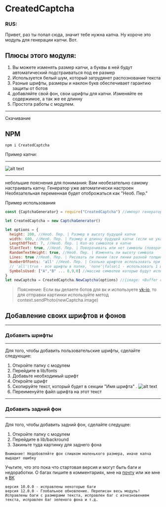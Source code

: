 # CreatedCaptcha
### RUS:

Привет, раз ты попал сюда, значит тебе нужна капча. 
Ну короче это модуль для генерации капчи. Вот.

## Плюсы этого модуля: 
  1. Вы можете изменять размер капчи, а буквы в ней будут автоматический подстраиваться под ее размер
  2. Используется белый шум, который затрудянет распознование текста
  3. Разные шрифты, размеры и наклон букв обеспечивает гарантию защиты от ботов
  4. добавляйте свой фон, свои шрифты для капчи. Изменяйте ее содержимое, а так же ее длинну
  5. Простота работы с модулем.
***
Скачивание
## NPM
```
npm i CreatedCaptcha
```
Пример капчи:
***
![alt text](https://sun9-3.userapi.com/rsdbxNrBpyZX6C2qWEgelsaD2aLroJtqJ6Jxeg/ffyuF7OkwnI.jpg)
***
небольшие пояснения для понимания:
Вам необезательно самому настраивать капчу. Генератор уже автоматически настроен
Необязательная переменная будет отоброжаться как "Необ. Пер."


Пример использования
```js
const {CaptchaGenerator} = require("CreatedCaptcha") //импорт генератора из модуля

let CreatedCaptcha = new CaptchaGenerator() 

let options = {
  height: 200, //Необ. Пер. | Размер в высоту будущей капчи
  width: 600, //Необ. Пер. | Размер в длинну будущей капчи (если не указан, то он принимает значение height * 3)
  LengthOfText: 7, //Необ. Пер. | Кол-во символов в капче
  SlantText: true, //Необ. Пер. | Поворачивать или нет символы (поворачивает от -10 до 10 градусов)
  RandomTextHeight: true, //Необ. Пер. | Изменять ли высоту символа
  Lines: true //Необ. Пер. | Рисовать ли линии (все линии разной толщины и разного цвета)
  NumberOfFonts: 'all' //Необ. Пер. | Сколько шрифтов использовать при генерации (на каждый символ капчи накладывается случайный шрифт)
  // 'all'\true - все шрифты в папке, 'none'\false\1 - использовать 1 шрифт
  SymbolsUsed: ["A","B" ... 8,9,0] //массив символов которые будут использоваться
}
let newCaptcha = CreatedCaptcha.NewCaptcha(options) //{image: <Buffer с картинкой>, text: Ответ на капчу (строчка)}

```
> Пояснение: Если вы делаете ботов для вк и используете [vk-io](https://www.npmjs.com/package/vk-io), то для отправки картинки используйте метод context.sendPhoto(newCaptcha.image)

## Добавление своих шрифтов и фонов
***
### Добавить шрифты
***
Для того, чтобы добавить пользовательские шрифты, сделайте следующие:

1. Откройте папку с модулем
2. Перейдите в lib/fonts
3. Добавьте необходимый шрифт
4. Откройте шрифт
5. Скопируйте текст, который будет в секции "Имя шрифта"
. ![alt text](https://sun9-61.userapi.com/1V68d2hW8PqQY4qfUcXzPInpSl8fq7eWfH0FnA/LJAJKetvz04.jpg)
6. Переименуйте файл шрифта на этот текст

***
### Добавить задний фон
***
Для того, чтобы добавить задний фон, сделайте следущее:

1. Откройте папку с модулем
2. Перейдите в lib/backround
3. Закиньте туда картинку для заднего фона

```
Внимание! Недобовляйте фон слишком маленького размера, иначе капча выдадит ошибку
```


Учьтите, что это пока что стартовая версия и могут быть баги и недоработки.
О багах пишите в комментариях, мне на [почту](mailto:clownprogrammer@gmail.com) или же мне в [ВК](https://vk.com/clownprogrammer)

```
версия 10.0.0 - исправлены некоторые баги
версия 12.0.0 - Глобальное обновление. Переписан весь модуль! Исправлены баги с размерами текста, исправлен баг с изчезновением текста, исправлен баг зеленого фона и т.д.
```